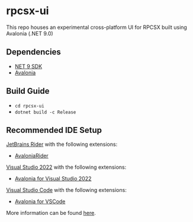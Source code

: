 # rpcsx-ui

This repo houses an experimental cross-platform UI for RPCSX built using Avalonia (.NET 9.0)


## Dependencies
- [NET 9 SDK](https://dotnet.microsoft.com/en-us/download/dotnet/9.0)
- [Avalonia](https://docs.avaloniaui.net/docs/get-started/install)


## Build Guide

- `cd rpcsx-ui`
- `dotnet build -c Release`


## Recommended IDE Setup

[JetBrains Rider](https://www.jetbrains.com/rider/) with the following extensions:
- [AvaloniaRider](https://plugins.jetbrains.com/plugin/14839-avaloniarider)


[Visual Studio 2022](https://visualstudio.microsoft.com/ru/vs/community/) with the following extensions:
- [Avalonia for Visual Studio 2022](https://marketplace.visualstudio.com/items?itemName=AvaloniaTeam.AvaloniaVS)


[Visual Studio Code](https://code.visualstudio.com/) with the following extensions:
- [Avalonia for VSCode](https://marketplace.visualstudio.com/items?itemName=AvaloniaTeam.vscode-avalonia)


More information can be found [here](https://docs.avaloniaui.net/docs/get-started/set-up-an-editor).
